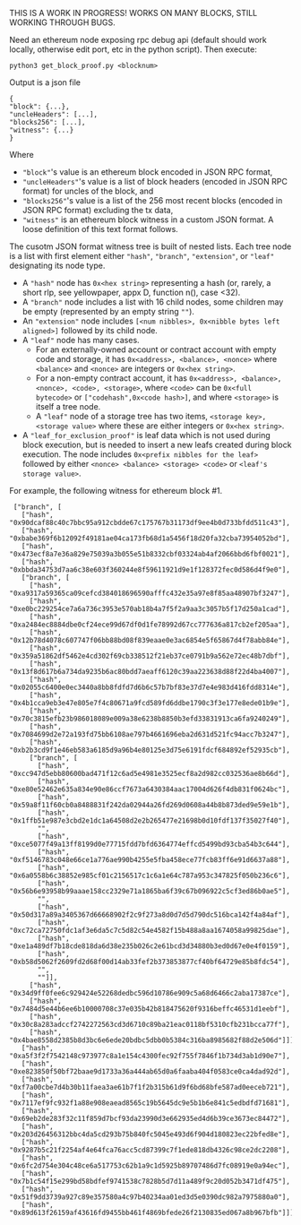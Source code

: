 THIS IS A WORK IN PROGRESS! WORKS ON MANY BLOCKS, STILL WORKING THROUGH BUGS.

Need an ethereum node exposing rpc debug api (default should work locally, otherwise edit port, etc in the python script). Then execute:
```
python3 get_block_proof.py <blocknum>
```

Output is a json file 
```
{
"block": {...},
"uncleHeaders": [...],
"blocks256": [...],
"witness": {...}
}
```

Where
 - `"block"`'s value is an ethereum block encoded in JSON RPC format,
 - `"uncleHeaders"`'s value is a list of block headers (encoded in JSON RPC format) for uncles of the block, and
 - `"blocks256"`'s value is a list of the 256 most recent blocks (encoded in JSON RPC format) excluding the tx data,
 - `"witness"` is an ethereum block witness in a custom JSON format. A loose definition of this text format follows.

The cusotm JSON format witness tree is built of nested lists. Each tree node is a list with first element either `"hash"`, `"branch"`, `"extension"`, or `"leaf"` designating its node type.
- A `"hash"` node has `0x<hex string>` representing a hash (or, rarely, a short rlp, see yellowpaper, appx D, function n(), case <32).
- A `"branch"` node includes a list with 16 child nodes, some children may be empty (represented by an empty string `""`).
- An `"extension"` node includes `[<num nibbles>, 0x<nibble bytes left aligned>]` followed by its child node.
- A `"leaf"` node has many cases.
  - For an externally-owned account or contract account with empty code and storage, it has `0x<address>, <balance>, <nonce>` where `<balance>` and `<nonce>` are integers or `0x<hex string>`.
  - For a non-empty contract account, it has `0x<address>, <balance>, <nonce>, <code>, <storage>`, where `<code>` can be `0x<full bytecode>` or `["codehash",0x<code hash>]`, and where `<storage>` is itself a tree node.
  - A `"leaf"` node of a storage tree has two items, `<storage key>, <storage value>` where these are either integers or `0x<hex string>`.
- A `"leaf_for_exclusion_proof"` is leaf data which is not used during block execution, but is needed to insert a new leafs created during block execution. The node includes `0x<prefix nibbles for the leaf>` followed by either `<nonce> <balance> <storage> <code>` or `<leaf's storage value>`.

For example, the following witness for ethereum block #1.

```
 ["branch", [
   ["hash", "0x90dcaf88c40c7bbc95a912cbdde67c175767b31173df9ee4b0d733bfdd511c43"],
   ["hash", "0xbabe369f6b12092f49181ae04ca173fb68d1a5456f18d20fa32cba73954052bd"],
   ["hash", "0x473ecf8a7e36a829e75039a3b055e51b8332cbf03324ab4af2066bbd6fbf0021"],
   ["hash", "0xbbda34753d7aa6c38e603f360244e8f59611921d9e1f128372fec0d586d4f9e0"],
   ["branch", [
     ["hash", "0xa9317a59365ca09cefcd384018696590afffc432e35a97e8f85aa48907bf3247"],
     ["hash", "0xe0bc229254ce7a6a736c3953e570ab18b4a7f5f2a9aa3c3057b5f17d250a1cad"],
     ["hash", "0xa2484ec8884dbe0cf24ece99d67df0d1fe78992d67cc777636a817cb2ef205aa"],
     ["hash", "0x12b78d4078c607747f06bb88bd08f839eaae0e3ac6854e5f65867d4f78abb84e"],
     ["hash", "0x359a51862df5462e4cd302f69cb338512f21eb37ce0791b9a562e72ec48b7dbf"],
     ["hash", "0x13f8d617b6a734da9235b6ac80bdd7aeaff6120c39aa223638d88f22d4ba4007"],
     ["hash", "0x02055c6400e0ec3440a8bb8fdfd7d6b6c57b7bf83e37d7e4e983d416fdd8314e"],
     ["hash", "0x4b1cca9eb3e47e805e7f4c80671a9fcd589fd6ddbe1790c3f3e177e8ede01b9e"],
     ["hash", "0x70c3815efb23b986018089e009a38e6238b8850b3efd33831913ca6fa9240249"],
     ["hash", "0x7084699d2e72a193fd75bb6108ae797b4661696eba2d631d521fc94acc7b3247"],
     ["hash", "0xb2b3cd9f1e46eb583a6185d9a96b4e80125e3d75e6191fdcf684892ef52935cb"],
     ["branch", [
       ["hash", "0xcc947d5ebb80600bad471f12c6ad5e4981e3525ecf8a2d982cc032536ae8b66d"],
       ["hash", "0xe80e52462e635a834e90e86ccf7673a6430384aac17004d626f4db831f0624bc"],
       ["hash", "0x59a8f11f60cb0a8488831f242da02944a26fd269d0608a44b8b873ded9e59e1b"],
       ["hash", "0x1ffb51e987e3cbd2e1dc1a64508d2e2b265477e21698b0d10fdf137f35027f40"],
       "",
       ["hash", "0xce5077f49a13ff8199d0e77715fdd7bfd6364774effcd5499bd93cba54b3c644"],
       ["hash", "0xf5146783c048e66ce1a776ae990b4255e5fba458ece77fcb83ff6e91d6637a88"],
       ["hash", "0x6a0558b6c38852e985cf01c2156517c1c6a1e64c787a953c347825f050b236c6"],
       ["hash", "0x56b6e93958b99aaae158cc2329e71a1865ba6f39c67b096922c5cf3ed86b0ae5"],
       "",
       ["hash", "0x50d317a89a3405367d66668902f2c9f273a8d0d7d5d790dc516bca142f4a84af"],
       ["hash", "0xc72ca72750fdc1af3e6da5c7c5d82c54e4582f15b488a8aa1674058a99825dae"],
       ["hash", "0xe1a489df7b18cde818da6d38e235b026c2e61bcd3d34880b3ed0d67e0e4f0159"],
       ["hash", "0xb58d5062f2609fd2d68f00d14ab33fef2b373853877cf40bf64729e85b8fdc54"],
       "",
       ""]],
     ["hash", "0x34d9ff0fee6c929424e52268dedbc596d10786e909c5a68d6466c2aba17387ce"],
     ["hash", "0x7484d5e44b6ee6b10000708c37e035b42b818475620f9316beffc46531d1eebf"],
     ["hash", "0x30c8a283adccf2742272563cd3d6710c89ba21eac0118bf5310cfb231bcca77f"],
     ["hash", "0x4bae8558d2385b8d3bc6e6ede20bdbc5dbb0b5384c316ba8985682f88d2e506d"]]],
   ["hash", "0xa5f3f2f7542148c973977c8a1e154c4300fec92f755f7846f1b734d3ab1d90e7"],
   ["hash", "0xe823850f50bf72baae9d1733a36a444ab65d0a6faaba404f0583ce0ca4dad92d"],
   ["hash", "0xf7a00cbe7d4b30b11faea3ae61b7f1f2b315b61d9f6bd68bfe587ad0eeceb721"],
   ["hash", "0x7117ef9fc932f1a88e908eaead8565c19b5645dc9e5b1b6e841c5edbdfd71681"],
   ["hash", "0x69eb2de283f32c11f859d7bcf93da23990d3e662935ed4d6b39ce3673ec84472"],
   ["hash", "0x203d26456312bbc4da5cd293b75b840fc5045e493d6f904d180823ec22bfed8e"],
   ["hash", "0x9287b5c21f2254af4e64fca76acc5cd87399c7f1ede818db4326c98ce2dc2208"],
   ["hash", "0x6fc2d754e304c48ce6a517753c62b1a9c1d5925b89707486d7fc08919e0a94ec"],
   ["hash", "0x7b1c54f15e299bd58bdfef9741538c7828b5d7d11a489f9c20d052b3471df475"],
   ["hash", "0x51f9dd3739a927c89e357580a4c97b40234aa01ed3d5e0390dc982a7975880a0"],
   ["hash", "0x89d613f26159af43616fd9455bb461f4869bfede26f2130835ed067a8b967bfb"]]]

```


